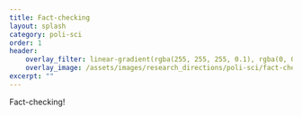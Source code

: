```yaml
---
title: Fact-checking
layout: splash
category: poli-sci
order: 1
header:
    overlay_filter: linear-gradient(rgba(255, 255, 255, 0.1), rgba(0, 0, 0, 0.5))
    overlay_image: /assets/images/research_directions/poli-sci/fact-check.webp
excerpt: ""
---
```


Fact-checking!
